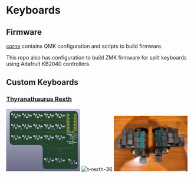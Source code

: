 # Keyboards

## Firmware

[corne](./corne) contains QMK configuration and scripts to build firmware.

This repo also has configuration to build ZMK firmware for split keyboards using Adafruit KB2040 controllers.

## Custom Keyboards

### [Thyranathaurus Rexth](https://github.com/erhickey/t-rexth)

<img src="https://raw.githubusercontent.com/erhickey/t-rexth/refs/heads/main/t-rexth-36-wired/images/pcb-3d.png" alt="t-rexth-36-wired" width="200"/>
<img src="https://raw.githubusercontent.com/erhickey/t-rexth/refs/heads/main/t-rexth-36/images/t-rexth.jpg" alt="t-rexth-36" width="200"/>
<img src="https://raw.githubusercontent.com/erhickey/t-rexth/refs/heads/main/t-rexth-30/images/choc30_double.jpg" alt="t-rexth-30" width="200"/>
